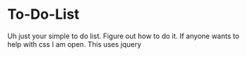 # To-Do-List
Uh just your simple to do list. Figure out how to do it. If anyone wants to help with css I am open. This uses jquery
